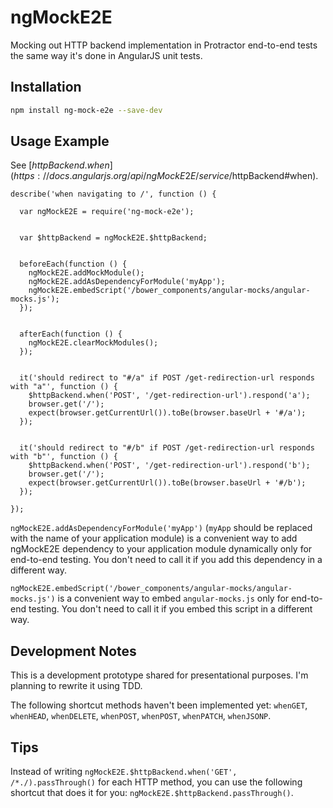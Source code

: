 # ngMockE2E

Mocking out HTTP backend implementation in Protractor end-to-end tests the same way it's done in AngularJS unit tests.


## Installation


```sh
npm install ng-mock-e2e --save-dev
```


## Usage Example

See [$httpBackend.when](https://docs.angularjs.org/api/ngMockE2E/service/$httpBackend#when).

```node
describe('when navigating to /', function () {

  var ngMockE2E = require('ng-mock-e2e');

  
  var $httpBackend = ngMockE2E.$httpBackend;


  beforeEach(function () {
    ngMockE2E.addMockModule();
    ngMockE2E.addAsDependencyForModule('myApp');
    ngMockE2E.embedScript('/bower_components/angular-mocks/angular-mocks.js');
  });


  afterEach(function () {
    ngMockE2E.clearMockModules();
  });


  it('should redirect to "#/a" if POST /get-redirection-url responds with "a"', function () {
    $httpBackend.when('POST', '/get-redirection-url').respond('a');
    browser.get('/');
    expect(browser.getCurrentUrl()).toBe(browser.baseUrl + '#/a');
  });


  it('should redirect to "#/b" if POST /get-redirection-url responds with "b"', function () {
    $httpBackend.when('POST', '/get-redirection-url').respond('b');
    browser.get('/');
    expect(browser.getCurrentUrl()).toBe(browser.baseUrl + '#/b');
  });

});
```

`ngMockE2E.addAsDependencyForModule('myApp')` (`myApp` should be replaced with the name of your application module) is a convenient way to add ngMockE2E dependency to your application module dynamically only for end-to-end testing. You don't need to call it if you add this dependency in a different way.

`ngMockE2E.embedScript('/bower_components/angular-mocks/angular-mocks.js')` is a convenient way to embed `angular-mocks.js` only for end-to-end testing. You don't need to call it if you embed this script in a different way.

## Development Notes

This is a development prototype shared for presentational purposes. I'm planning to rewrite it using TDD.

The following shortcut methods haven't been implemented yet: `whenGET`, `whenHEAD`, `whenDELETE`, `whenPOST`, `whenPOST`, `whenPATCH`, `whenJSONP`.


## Tips

Instead of writing `ngMockE2E.$httpBackend.when('GET', /*./).passThrough()` for each HTTP method, you can use the following shortcut that does it for you: `ngMockE2E.$httpBackend.passThrough()`.
